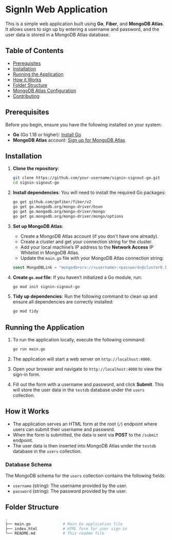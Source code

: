 # SignIn  Web Application

This is a simple web application built using **Go**, **Fiber**, and **MongoDB Atlas**. It allows users to sign up by entering a username and password, and the user data is stored in a MongoDB Atlas database.

## Table of Contents

- [Prerequisites](#prerequisites)
- [Installation](#installation)
- [Running the Application](#running-the-application)
- [How it Works](#how-it-works)
- [Folder Structure](#folder-structure)
- [MongoDB Atlas Configuration](#mongodb-atlas-configuration)
- [Contributing](#contributing)

## Prerequisites

Before you begin, ensure you have the following installed on your system:

- **Go** (Go 1.18 or higher): [Install Go](https://go.dev/dl/)
- **MongoDB Atlas** account: [Sign up for MongoDB Atlas](https://www.mongodb.com/cloud/atlas)

## Installation

1. **Clone the repository**:
    ```bash
    git clone https://github.com/your-username/signin-signout-go.git
    cd signin-signout-go
    ```

2. **Install dependencies**:
    You will need to install the required Go packages:
    ```bash
    go get github.com/gofiber/fiber/v2
    go get go.mongodb.org/mongo-driver/bson
    go get go.mongodb.org/mongo-driver/mongo
    go get go.mongodb.org/mongo-driver/mongo/options
    ```

3. **Set up MongoDB Atlas**:
    - Create a MongoDB Atlas account (if you don't have one already).
    - Create a cluster and get your connection string for the cluster.
    - Add your local machine’s IP address to the **Network Access** IP Whitelist in MongoDB Atlas.
    - Update the `main.go` file with your MongoDB Atlas connection string:
    ```go
    const MongoDBLink = "mongodb+srv://<username>:<password>@cluster0.lpuxv.mongodb.net/testdb?retryWrites=true&w=majority"
    ```

4. **Create `go.mod` file**:
    If you haven’t initialized a Go module, run:
    ```bash
    go mod init signin-signout-go
    ```

5. **Tidy up dependencies**:
    Run the following command to clean up and ensure all dependencies are correctly installed:
    ```bash
    go mod tidy
    ```

## Running the Application

1. To run the application locally, execute the following command:
    ```bash
    go run main.go
    ```

2. The application will start a web server on `http://localhost:4000`.

3. Open your browser and navigate to `http://localhost:4000` to view the sign-in form.

4. Fill out the form with a username and password, and click **Submit**. This will store the user data in the `testdb` database under the `users` collection.

## How it Works

- The application serves an HTML form at the root (`/`) endpoint where users can submit their username and password.
- When the form is submitted, the data is sent via **POST** to the `/submit` endpoint.
- The user data is then inserted into MongoDB Atlas under the `testdb` database in the `users` collection.

### Database Schema

The MongoDB schema for the `users` collection contains the following fields:

- `username` (string): The username provided by the user.
- `password` (string): The password provided by the user.

## Folder Structure

```bash
.
├── main.go              # Main Go application file
├── index.html           # HTML form for user sign-in
└── README.md            # This readme file
